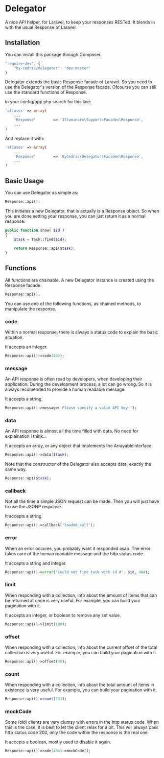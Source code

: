 # Delegator

A nice API helper, for Laravel, to keep your responses RESTed.
It blends in with the usual Response of Laravel.

## Installation

You can install this package through Composer.

```js
"require-dev": {
    "by-cedric/delegator": "dev-master"
}
```

Delegator extends the basic Response facade of Laravel.
So you need to use the Delegator's version of the Response facade.
Ofcourse you can still use the standard functions of Response.

In your config/app.php search for this line:

```php
'aliases' => array(
    ...
    'Response'        => 'Illuminate\Support\Facades\Response',
    ...
)
```

And replace it with:

```php
'aliases' => array(
    ...
    'Response'        => 'ByCedric\Delegator\Facades\Response',
    ...
)
```

## Basic Usage

You can use Delegator as simple as:

```php
Response::api();
```

This initiates a new Delegator, that is actually is a Response object.
So when you are done setting your response, you can just return it as a normal response:

```php
public function show( $id )
{
    $task = Task::find($id);
      
    return Response::api($task);
}
```

## Functions

All functions are chainable.
A new Delegator instance is created using the Response facade:

```php
Response::api();
```

You can use one of the following functions, as chained methods, to manipulate the response.

### code

Within a normal response, there is always a status code to explain the basic situation.

It accepts an integer.

```php
Response::api()->code(403);
```
  
### message

An API response is often read by developers, when developing their application.
During the development process, a lot can go wrong.
So it is always recomended to provide a human readable message.

It accepts a string.

```php
Response::api()->message('Please specify a valid API key.');
```

### data

An API response is almost all the time filled with data.
No need for explaination I think...

It accepts an array, or any object that implements the ArrayableInterface.

```php
Response::api()->data($task);
```

Note that the constructor of the Delegator also accepts data, exactly the same way.

```php
Response::api($task);
```

### callback

Not all the time a simple JSON request can be made.
Then you will just have to use the JSONP response.

It accepts a string.

```php
Response::api()->callback('loaded_call');
```

### error

When an error occures, you probably want it responded asap.
The error takes care of the human readable message and the http status code.

It accepts a string and integer.

```php
Response::api()->error('Could not find task with id #'. $id, 404);
```

### limit

When responding with a collection, info about the amount of items that can be returned at once is very useful.
For example, you can build your pagination with it.

It accepts an integer, or boolean to remove any set value.

```php
Response::api()->limit(100);
```

### offset

When responding with a collection, info about the current offset of the total collection is very useful.
For example, you can build your pagination with it.

```php
Response::api()->offset(45);
```

### count

When responding with a collection, info about the total amount of items in existence is very useful.
For example, you can build your pagination with it.

```php
Response::api()->count(231);
```

### mockCode

Some (old) clients are very clumsy with errors in the http status code.
When this is the case, it is best to let the client relax for a bit.
This will always pass http status code 200, only the code within the response is the real one.

It accepts a boolean, mostly used to disable it again.

```php
Response::api()->code(404)->mockCode();
```
